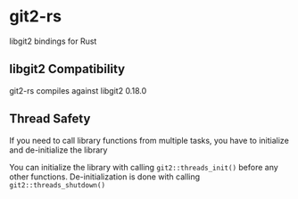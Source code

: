 git2-rs
=======

libgit2 bindings for Rust

## libgit2 Compatibility

git2-rs compiles against libgit2 0.18.0

## Thread Safety

If you need to call library functions from multiple tasks, you have to initialize and de-initialize the library

You can initialize the library with calling ```git2::threads_init()``` before any other functions. De-initialization is done with calling ```git2::threads_shutdown()```
